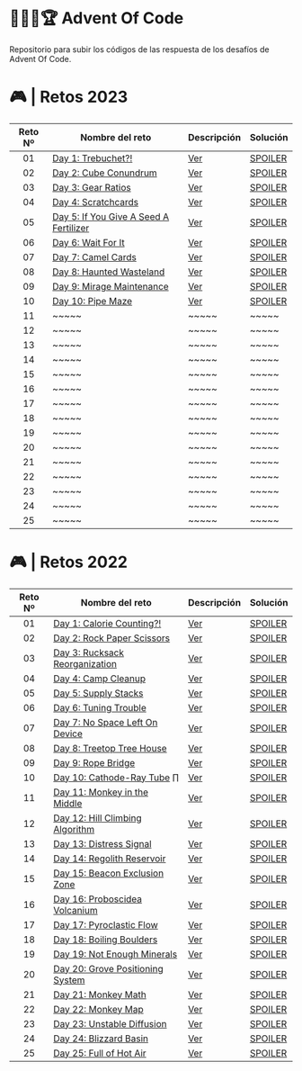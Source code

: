 # 👨🏻‍💻🏆 Advent Of Code

Repositorio para subir los códigos de las respuesta de los desafíos de Advent Of Code.

# 🎮 | Retos 2023

| Reto Nº | Nombre del reto                                                               | Descripción                                                                                     | Solución                                                                                          |
| :-----: | ----------------------------------------------------------------------------- | ----------------------------------------------------------------------------------------------- | ------------------------------------------------------------------------------------------------- |
|   01    | [Day 1: Trebuchet?!](https://adventofcode.com/2023/day/1)                     | [Ver](https://github.com/FabianAlvaradoDonoso/adventofcode/tree/main/2023/data/day01/README.md) | [SPOILER](https://github.com/FabianAlvaradoDonoso/adventofcode/blob/main/2023/solutions/day01.py) |
|   02    | [Day 2: Cube Conundrum](https://adventofcode.com/2023/day/2)                  | [Ver](https://github.com/FabianAlvaradoDonoso/adventofcode/tree/main/2023/data/day02/README.md) | [SPOILER](https://github.com/FabianAlvaradoDonoso/adventofcode/blob/main/2023/solutions/day02.py) |
|   03    | [Day 3: Gear Ratios](https://adventofcode.com/2023/day/3)                     | [Ver](https://github.com/FabianAlvaradoDonoso/adventofcode/tree/main/2023/data/day03/README.md) | [SPOILER](https://github.com/FabianAlvaradoDonoso/adventofcode/blob/main/2023/solutions/day03.py) |
|   04    | [Day 4: Scratchcards](https://adventofcode.com/2023/day/4)                    | [Ver](https://github.com/FabianAlvaradoDonoso/adventofcode/tree/main/2023/data/day04/README.md) | [SPOILER](https://github.com/FabianAlvaradoDonoso/adventofcode/blob/main/2023/solutions/day04.py) |
|   05    | [Day 5: If You Give A Seed A Fertilizer](https://adventofcode.com/2023/day/5) | [Ver](https://github.com/FabianAlvaradoDonoso/adventofcode/tree/main/2023/data/day05/README.md) | [SPOILER](https://github.com/FabianAlvaradoDonoso/adventofcode/blob/main/2023/solutions/day05.py) |
|   06    | [Day 6: Wait For It](https://adventofcode.com/2023/day/6)                     | [Ver](https://github.com/FabianAlvaradoDonoso/adventofcode/tree/main/2023/data/day06/README.md) | [SPOILER](https://github.com/FabianAlvaradoDonoso/adventofcode/blob/main/2023/solutions/day06.py) |
|   07    | [Day 7: Camel Cards](https://adventofcode.com/2023/day/7)                     | [Ver](https://github.com/FabianAlvaradoDonoso/adventofcode/tree/main/2023/data/day07/README.md) | [SPOILER](https://github.com/FabianAlvaradoDonoso/adventofcode/blob/main/2023/solutions/day07.py) |
|   08    | [Day 8: Haunted Wasteland](https://adventofcode.com/2023/day/8)               | [Ver](https://github.com/FabianAlvaradoDonoso/adventofcode/tree/main/2023/data/day08/README.md) | [SPOILER](https://github.com/FabianAlvaradoDonoso/adventofcode/blob/main/2023/solutions/day08.py) |
|   09    | [Day 9: Mirage Maintenance](https://adventofcode.com/2023/day/9)              | [Ver](https://github.com/FabianAlvaradoDonoso/adventofcode/tree/main/2023/data/day09/README.md) | [SPOILER](https://github.com/FabianAlvaradoDonoso/adventofcode/blob/main/2023/solutions/day09.py) |
|   10    | [Day 10: Pipe Maze](https://adventofcode.com/2023/day/10)                     | [Ver](https://github.com/FabianAlvaradoDonoso/adventofcode/tree/main/2023/data/day10/README.md) | [SPOILER](https://github.com/FabianAlvaradoDonoso/adventofcode/blob/main/2023/solutions/day10.py) |
|   11    | ~~~~~                                                                         | ~~~~~                                                                                           | ~~~~~                                                                                             |
|   12    | ~~~~~                                                                         | ~~~~~                                                                                           | ~~~~~                                                                                             |
|   13    | ~~~~~                                                                         | ~~~~~                                                                                           | ~~~~~                                                                                             |
|   14    | ~~~~~                                                                         | ~~~~~                                                                                           | ~~~~~                                                                                             |
|   15    | ~~~~~                                                                         | ~~~~~                                                                                           | ~~~~~                                                                                             |
|   16    | ~~~~~                                                                         | ~~~~~                                                                                           | ~~~~~                                                                                             |
|   17    | ~~~~~                                                                         | ~~~~~                                                                                           | ~~~~~                                                                                             |
|   18    | ~~~~~                                                                         | ~~~~~                                                                                           | ~~~~~                                                                                             |
|   19    | ~~~~~                                                                         | ~~~~~                                                                                           | ~~~~~                                                                                             |
|   20    | ~~~~~                                                                         | ~~~~~                                                                                           | ~~~~~                                                                                             |
|   21    | ~~~~~                                                                         | ~~~~~                                                                                           | ~~~~~                                                                                             |
|   22    | ~~~~~                                                                         | ~~~~~                                                                                           | ~~~~~                                                                                             |
|   23    | ~~~~~                                                                         | ~~~~~                                                                                           | ~~~~~                                                                                             |
|   24    | ~~~~~                                                                         | ~~~~~                                                                                           | ~~~~~                                                                                             |
|   25    | ~~~~~                                                                         | ~~~~~                                                                                           | ~~~~~                                                                                             |

# 🎮 | Retos 2022

| Reto Nº | Nombre del reto                                                          | Descripción                                                                                     | Solución                                                                                          |
| :-----: | ------------------------------------------------------------------------ | ----------------------------------------------------------------------------------------------- | ------------------------------------------------------------------------------------------------- |
|   01    | [Day 1: Calorie Counting?!](https://adventofcode.com/2022/day/1)         | [Ver](https://github.com/FabianAlvaradoDonoso/adventofcode/tree/main/2022/data/day01/README.md) | [SPOILER](https://github.com/FabianAlvaradoDonoso/adventofcode/blob/main/2022/solutions/day01.py) |
|   02    | [Day 2: Rock Paper Scissors](https://adventofcode.com/2022/day/2)        | [Ver](https://github.com/FabianAlvaradoDonoso/adventofcode/tree/main/2022/data/day02/README.md) | [SPOILER](https://github.com/FabianAlvaradoDonoso/adventofcode/blob/main/2022/solutions/day02.py) |
|   03    | [Day 3: Rucksack Reorganization](https://adventofcode.com/2022/day/3)    | [Ver](https://github.com/FabianAlvaradoDonoso/adventofcode/tree/main/2022/data/day03/README.md) | [SPOILER](https://github.com/FabianAlvaradoDonoso/adventofcode/blob/main/2022/solutions/day03.py) |
|   04    | [Day 4: Camp Cleanup](https://adventofcode.com/2022/day/4)               | [Ver](https://github.com/FabianAlvaradoDonoso/adventofcode/tree/main/2022/data/day04/README.md) | [SPOILER](https://github.com/FabianAlvaradoDonoso/adventofcode/blob/main/2022/solutions/day04.py) |
|   05    | [Day 5: Supply Stacks](https://adventofcode.com/2022/day/5)              | [Ver](https://github.com/FabianAlvaradoDonoso/adventofcode/tree/main/2022/data/day05/README.md) | [SPOILER](https://github.com/FabianAlvaradoDonoso/adventofcode/blob/main/2022/solutions/day05.py) |
|   06    | [Day 6: Tuning Trouble](https://adventofcode.com/2022/day/6)             | [Ver](https://github.com/FabianAlvaradoDonoso/adventofcode/tree/main/2022/data/day06/README.md) | [SPOILER](https://github.com/FabianAlvaradoDonoso/adventofcode/blob/main/2022/solutions/day06.py) |
|   07    | [Day 7: No Space Left On Device](https://adventofcode.com/2022/day/7)    | [Ver](https://github.com/FabianAlvaradoDonoso/adventofcode/tree/main/2022/data/day07/README.md) | [SPOILER](https://github.com/FabianAlvaradoDonoso/adventofcode/blob/main/2022/solutions/day07.py) |
|   08    | [Day 8: Treetop Tree House](https://adventofcode.com/2022/day/8)         | [Ver](https://github.com/FabianAlvaradoDonoso/adventofcode/tree/main/2022/data/day08/README.md) | [SPOILER](https://github.com/FabianAlvaradoDonoso/adventofcode/blob/main/2022/solutions/day08.py) |
|   09    | [Day 9: Rope Bridge](https://adventofcode.com/2022/day/9)                | [Ver](https://github.com/FabianAlvaradoDonoso/adventofcode/tree/main/2022/data/day09/README.md) | [SPOILER](https://github.com/FabianAlvaradoDonoso/adventofcode/blob/main/2022/solutions/day09.py) |
|   10    | [Day 10: Cathode-Ray Tube](https://adventofcode.com/2022/day/10) ∏       | [Ver](https://github.com/FabianAlvaradoDonoso/adventofcode/tree/main/2022/data/day10/README.md) | [SPOILER](https://github.com/FabianAlvaradoDonoso/adventofcode/blob/main/2022/solutions/day10.py) |
|   11    | [Day 11: Monkey in the Middle](https://adventofcode.com/2022/day/11)     | [Ver](https://github.com/FabianAlvaradoDonoso/adventofcode/tree/main/2022/data/day11/README.md) | [SPOILER](https://github.com/FabianAlvaradoDonoso/adventofcode/blob/main/2022/solutions/day11.py) |
|   12    | [Day 12: Hill Climbing Algorithm](https://adventofcode.com/2022/day/12)  | [Ver](https://github.com/FabianAlvaradoDonoso/adventofcode/tree/main/2022/data/day12/README.md) | [SPOILER](https://github.com/FabianAlvaradoDonoso/adventofcode/blob/main/2022/solutions/day12.py) |
|   13    | [Day 13: Distress Signal](https://adventofcode.com/2022/day/13)          | [Ver](https://github.com/FabianAlvaradoDonoso/adventofcode/tree/main/2022/data/day13/README.md) | [SPOILER](https://github.com/FabianAlvaradoDonoso/adventofcode/blob/main/2022/solutions/day13.py) |
|   14    | [Day 14: Regolith Reservoir](https://adventofcode.com/2022/day/14)       | [Ver](https://github.com/FabianAlvaradoDonoso/adventofcode/tree/main/2022/data/day14/README.md) | [SPOILER](https://github.com/FabianAlvaradoDonoso/adventofcode/blob/main/2022/solutions/day14.py) |
|   15    | [Day 15: Beacon Exclusion Zone](https://adventofcode.com/2022/day/15)    | [Ver](https://github.com/FabianAlvaradoDonoso/adventofcode/tree/main/2022/data/day15/README.md) | [SPOILER](https://github.com/FabianAlvaradoDonoso/adventofcode/blob/main/2022/solutions/day15.py) |
|   16    | [Day 16: Proboscidea Volcanium](https://adventofcode.com/2022/day/16)    | [Ver](https://github.com/FabianAlvaradoDonoso/adventofcode/tree/main/2022/data/day16/README.md) | [SPOILER](https://github.com/FabianAlvaradoDonoso/adventofcode/blob/main/2022/solutions/day16.py) |
|   17    | [Day 17: Pyroclastic Flow](https://adventofcode.com/2022/day/17)         | [Ver](https://github.com/FabianAlvaradoDonoso/adventofcode/tree/main/2022/data/day17/README.md) | [SPOILER](https://github.com/FabianAlvaradoDonoso/adventofcode/blob/main/2022/solutions/day17.py) |
|   18    | [Day 18: Boiling Boulders](https://adventofcode.com/2022/day/18)         | [Ver](https://github.com/FabianAlvaradoDonoso/adventofcode/tree/main/2022/data/day18/README.md) | [SPOILER](https://github.com/FabianAlvaradoDonoso/adventofcode/blob/main/2022/solutions/day18.py) |
|   19    | [Day 19: Not Enough Minerals](https://adventofcode.com/2022/day/19)      | [Ver](https://github.com/FabianAlvaradoDonoso/adventofcode/tree/main/2022/data/day19/README.md) | [SPOILER](https://github.com/FabianAlvaradoDonoso/adventofcode/blob/main/2022/solutions/day19.py) |
|   20    | [Day 20: Grove Positioning System](https://adventofcode.com/2022/day/20) | [Ver](https://github.com/FabianAlvaradoDonoso/adventofcode/tree/main/2022/data/day20/README.md) | [SPOILER](https://github.com/FabianAlvaradoDonoso/adventofcode/blob/main/2022/solutions/day20.py) |
|   21    | [Day 21: Monkey Math](https://adventofcode.com/2022/day/21)              | [Ver](https://github.com/FabianAlvaradoDonoso/adventofcode/tree/main/2022/data/day21/README.md) | [SPOILER](https://github.com/FabianAlvaradoDonoso/adventofcode/blob/main/2022/solutions/day21.py) |
|   22    | [Day 22: Monkey Map](https://adventofcode.com/2022/day/22)               | [Ver](https://github.com/FabianAlvaradoDonoso/adventofcode/tree/main/2022/data/day22/README.md) | [SPOILER](https://github.com/FabianAlvaradoDonoso/adventofcode/blob/main/2022/solutions/day22.py) |
|   23    | [Day 23: Unstable Diffusion](https://adventofcode.com/2022/day/23)       | [Ver](https://github.com/FabianAlvaradoDonoso/adventofcode/tree/main/2022/data/day23/README.md) | [SPOILER](https://github.com/FabianAlvaradoDonoso/adventofcode/blob/main/2022/solutions/day23.py) |
|   24    | [Day 24: Blizzard Basin](https://adventofcode.com/2022/day/24)           | [Ver](https://github.com/FabianAlvaradoDonoso/adventofcode/tree/main/2022/data/day24/README.md) | [SPOILER](https://github.com/FabianAlvaradoDonoso/adventofcode/blob/main/2022/solutions/day24.py) |
|   25    | [Day 25: Full of Hot Air](https://adventofcode.com/2022/day/25)          | [Ver](https://github.com/FabianAlvaradoDonoso/adventofcode/tree/main/2022/data/day25/README.md) | [SPOILER](https://github.com/FabianAlvaradoDonoso/adventofcode/blob/main/2022/solutions/day25.py) |
